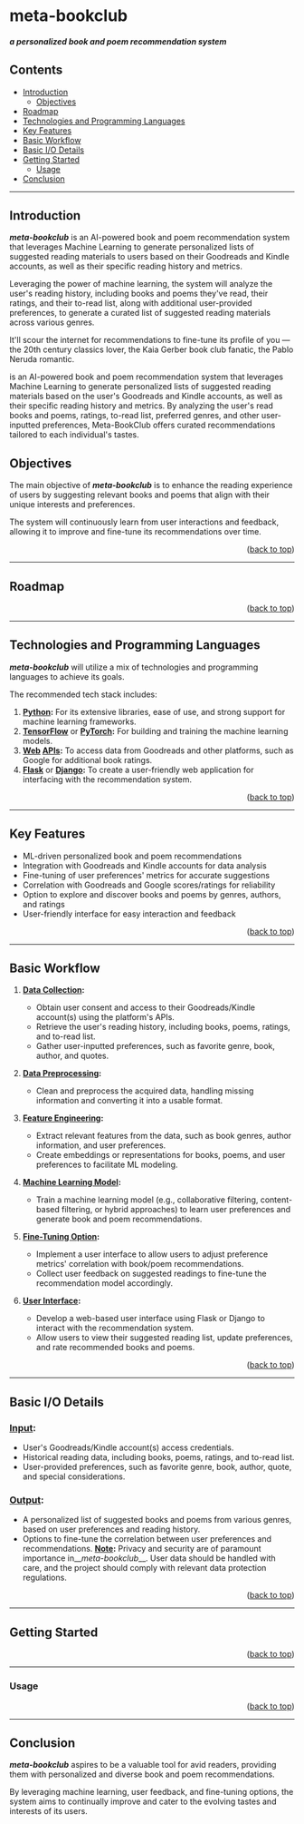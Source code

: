 <a name="readme-top"></a>

# meta-bookclub

#### *a personalized book and poem recommendation system*

## Contents
- [Introduction](#Introduction)
   - [Objectives](#Objectives)
- [Roadmap](#Roadmap)
- [Technologies and Programming Languages](#TechnologiesandProgrammingLanguages)
- [Key Features](#KeyFeatures)
- [Basic Workflow](#BasicWorkflow)
- [Basic I/O Details](#BasicIO)
- [Getting Started](#GettingStarted)
   - [Usage](#Usage)
- [Conclusion](#Conclusion)

----------------

<a name="Introduction"></a>
## Introduction

__*meta-bookclub*__ is an AI-powered book and poem recommendation system that leverages Machine Learning to generate personalized lists of suggested reading materials to users based on their Goodreads and Kindle accounts, as well as their specific reading history and metrics.

Leveraging the power of machine learning, the system will analyze the user's reading history, including books and poems they've read, their ratings, and their to-read list, along with additional user-provided preferences, to generate a curated list of suggested reading materials across various genres.

It'll scour the internet for recommendations to fine-tune its profile of you &mdash; the 20th century classics lover, the Kaia Gerber book club fanatic, the Pablo Neruda romantic. 

is an AI-powered book and poem recommendation system that leverages Machine Learning to generate personalized lists of suggested reading materials based on the user's Goodreads and Kindle accounts, as well as their specific reading history and metrics. By analyzing the user's read books and poems, ratings, to-read list, preferred genres, and other user-inputted preferences, Meta-BookClub offers curated recommendations tailored to each individual's tastes.
&nbsp;

## Objectives
The main objective of __*meta-bookclub*__ is to enhance the reading experience of users by suggesting relevant books and poems that align with their unique interests and preferences. 

The system will continuously learn from user interactions and feedback, allowing it to improve and fine-tune its recommendations over time.

<p align="right">(<a href="#readme-top">back to top</a>)</p>

----------------

<a name="Roadmap"></a>
## Roadmap 

<p align="right">(<a href="#readme-top">back to top</a>)</p>

----------------
<a name="TechnologiesandProgrammingLanguages"></a>
## Technologies and Programming Languages
__*meta-bookclub*__ will utilize a mix of technologies and programming languages to achieve its goals. 

The recommended tech stack includes:
1. <ins>**Python</ins>:** For its extensive libraries, ease of use, and strong support for machine learning frameworks.
2. <ins>**TensorFlow**</ins> or <ins>**PyTorch</ins>:** For building and training the machine learning models.
3. <ins>**Web</ins> <ins>APIs</ins>:** To access data from Goodreads and other platforms, such as Google for additional book ratings.
4. <ins>**Flask**</ins> or <ins>**Django</ins>:** To create a user-friendly web application for interfacing with the recommendation system.

<p align="right">(<a href="#readme-top">back to top</a>)</p>

----------------

<a name="KeyFeatures"></a>
## Key Features
   - ML-driven personalized book and poem recommendations
   - Integration with Goodreads and Kindle accounts for data analysis
   - Fine-tuning of user preferences' metrics for accurate suggestions
   - Correlation with Goodreads and Google scores/ratings for reliability
   - Option to explore and discover books and poems by genres, authors, and ratings
   - User-friendly interface for easy interaction and feedback

<p align="right">(<a href="#readme-top">back to top</a>)</p>

----------------

## Basic Workflow
<a name="BasicWorkflow"></a>
1. <ins>**Data Collection</ins>:**
      - Obtain user consent and access to their Goodreads/Kindle account(s) using the platform's APIs.
      - Retrieve the user's reading history, including books, poems, ratings, and to-read list.
      - Gather user-inputted preferences, such as favorite genre, book, author, and quotes.

2. <ins>**Data Preprocessing</ins>:**
      - Clean and preprocess the acquired data, handling missing information and converting it into a usable format.

3. <ins>**Feature Engineering</ins>:**
      - Extract relevant features from the data, such as book genres, author information, and user preferences.
      - Create embeddings or representations for books, poems, and user preferences to facilitate ML modeling.

4. <ins>**Machine Learning Model</ins>:**
   - Train a machine learning model (e.g., collaborative filtering, content-based filtering, or hybrid approaches) to learn user preferences and generate book and poem recommendations.

5. <ins>**Fine-Tuning Option</ins>:**
   - Implement a user interface to allow users to adjust preference metrics' correlation with book/poem recommendations.
   - Collect user feedback on suggested readings to fine-tune the recommendation model accordingly.

6. <ins>**User Interface</ins>:**
   - Develop a web-based user interface using Flask or Django to interact with the recommendation system.
   - Allow users to view their suggested reading list, update preferences, and rate recommended books and poems.


<p align="right">(<a href="#readme-top">back to top</a>)</p>

----------------

## Basic I/O Details
<a name="BasicIO"></a>

### <ins>Input</ins>:
   - User's Goodreads/Kindle account(s) access credentials.
   - Historical reading data, including books, poems, ratings, and to-read list.
   - User-provided preferences, such as favorite genre, book, author, quote, and special considerations.

### <ins>Output</ins>:
   - A personalized list of suggested books and poems from various genres, based on user preferences and reading history.
   - Options to fine-tune the correlation between user preferences and recommendations.
   <ins>__Note</ins>:__ Privacy and security are of paramount importance in__*meta-bookclub*__. User data should be handled with care, and the project should comply with relevant data protection regulations.

<p align="right">(<a href="#readme-top">back to top</a>)</p>

----------------

<a name="GettingStarted"></a>
## Getting Started


<p align="right">(<a href="#readme-top">back to top</a>)</p>

----------------

<a name="Usage"></a>
### Usage

<p align="right">(<a href="#readme-top">back to top</a>)</p>

----------------

## Conclusion
__*meta-bookclub*__ aspires to be a valuable tool for avid readers, providing them with personalized and diverse book and poem recommendations. 

By leveraging machine learning, user feedback, and fine-tuning options, the system aims to continually improve and cater to the evolving tastes and interests of its users.

